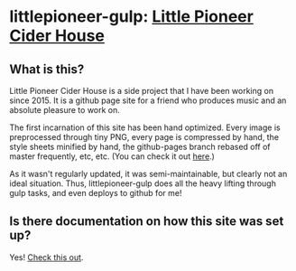 # littlepioneer-gulp:  [Little Pioneer Cider House](http://littlepioneer.com/)

## What is this?

Little Pioneer Cider House is a side project that I have been working on since 2015.  It is a github page site for a friend who produces music and an absolute pleasure to work on.

The first incarnation of this site has been hand optimized.  Every image is preprocessed through tiny PNG, every page is compressed by hand, the style sheets minified by hand, the github-pages branch rebased off of master frequently, etc, etc.  (You can check it out [here](https://github.com/ninjaofawesome/littlepioneer-v2).)

As it wasn't regularly updated, it was semi-maintainable, but clearly not an ideal situation.  Thus, littlepioneer-gulp does all the heavy lifting through gulp tasks, and even deploys to github for me!

## Is there documentation on how this site was set up?

Yes!  [Check this out](https://github.com/ninjaofawesome/snazzie).